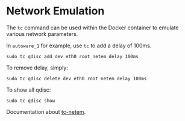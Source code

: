 # Network Emulation

The `tc` command can be used within the Docker container to emulate various network parameters.

In `autoware_1` for example, use `tc` to add a delay of 100ms.
```
sudo tc qdisc add dev eth0 root netem delay 100ms
```

To remove delay, simply:
```
sudo tc qdisc delete dev eth0 root netem delay 100ms
```

To show all qdisc:
```
sudo tc qdisc show
```

Documentation about [tc-netem](https://man7.org/linux/man-pages/man8/tc-netem.8.html).
